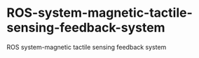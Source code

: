 # ROS-system-magnetic-tactile-sensing-feedback-system
ROS system-magnetic tactile sensing feedback system
